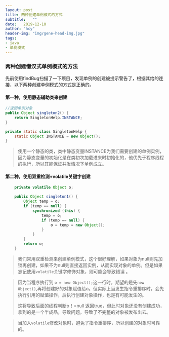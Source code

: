 ```yaml
---
layout: post
title: 两种创建单例模式的方式
subtitle:   ""
date:   2019-12-10
author:	"hcy"
header-img: "img/gene-head-img.jpg"
tags:
- java
- 单例模式
---
```




### 两种创建懒汉式单例模式的方法

​	先前使用findBug扫描了一下项目，发现单例的创建被提示警告了，根据其给的连接，以下两种创建单例模式的方式是正确的。



#### 第一种，使用静态辅助类来创建

```java
//返回单例对象
public Object singleton2() {    
    return SingletonHelp.INSTANCE;
}

private static class SingletonHelp {    
    static Object INSTANCE = new Object();
}
```

> 使用一个静态的类，类中静态变量INSTANCE为我们需要创建的单例实例，因为静态变量的初始化是在类初次加载进来时初始化的，他优先于程序线程的执行，所以其能保证并发情况下单例成立。





#### 第二种，使用双重检测+volatile关键字创建



```java
    private volatile Object o;

    public Object singleton1() {
        Object temp = o;
        if (temp == null) {
            synchronized (this) {
                temp = o;
                if (temp == null) {
                    o = temp = new Object();
                }
            }
        }
        return o;
    }

```

> 我们常用双重检测来创建单例模式，这个很好理解，如果对象为null则先加锁再创建，如果不为null则直接返回实例，从而实现对象的单例。但是如果忘记使用`volatile`关键字修饰对象，则可能会导致错误 。





> 因为当程序执行到 `o = new Object();`这一行时，期望的是先`new Object()`,再将创建好的对象赋值给o。但实际上当发生指令重排序时，会先执行引用的赋值操作，后执行创建对象操作，也是有可能发生的。
>
> 这将导致后面的线程判断o！=null 返回true，但此时对象还没有创建成功，拿到的是一个半成品，导致问题。导致了不完整的对象被发布出去。



> 当加入`volatile`修改对象时，避免了指令重排序，所以创建的对象时可靠的。



